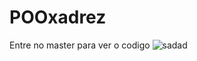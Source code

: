 # POOxadrez
Entre no master para ver o codigo 
![sadad](https://github.com/yanntk/POOxadrez/assets/103975849/56932a02-37f6-4bf1-b571-df90ed07b1b0)

